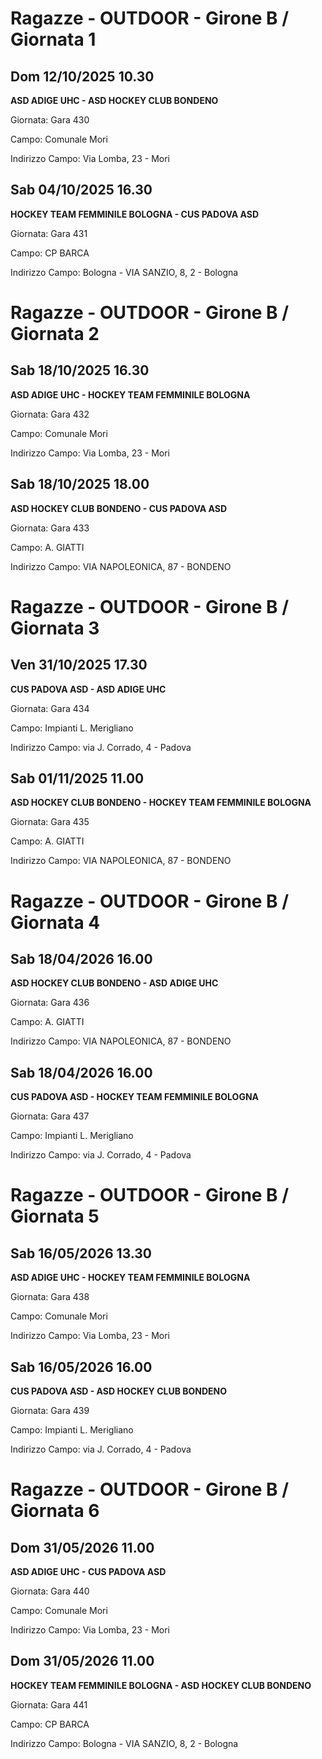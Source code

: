# Ragazze - OUTDOOR  - Girone B / Giornata 1
## Dom 12/10/2025 10.30

**ASD ADIGE UHC - ASD HOCKEY CLUB BONDENO**

Giornata: Gara 430

Campo: Comunale Mori 

Indirizzo Campo:  Via Lomba, 23 - Mori



## Sab 04/10/2025 16.30

**HOCKEY TEAM FEMMINILE BOLOGNA - CUS PADOVA ASD**

Giornata: Gara 431

Campo: CP BARCA 

Indirizzo Campo:  Bologna - VIA SANZIO, 8, 2 - Bologna


# Ragazze - OUTDOOR  - Girone B / Giornata 2
## Sab 18/10/2025 16.30

**ASD ADIGE UHC - HOCKEY TEAM FEMMINILE BOLOGNA**

Giornata: Gara 432

Campo: Comunale Mori 

Indirizzo Campo:  Via Lomba, 23 - Mori



## Sab 18/10/2025 18.00

**ASD HOCKEY CLUB BONDENO - CUS PADOVA ASD**

Giornata: Gara 433

Campo: A. GIATTI 

Indirizzo Campo:  VIA NAPOLEONICA, 87 - BONDENO


# Ragazze - OUTDOOR  - Girone B / Giornata 3
## Ven 31/10/2025 17.30

**CUS PADOVA ASD - ASD ADIGE UHC**

Giornata: Gara 434

Campo: Impianti L. Merigliano 

Indirizzo Campo:  via J. Corrado, 4 - Padova



## Sab 01/11/2025 11.00

**ASD HOCKEY CLUB BONDENO - HOCKEY TEAM FEMMINILE BOLOGNA**

Giornata: Gara 435

Campo: A. GIATTI 

Indirizzo Campo:  VIA NAPOLEONICA, 87 - BONDENO


# Ragazze - OUTDOOR  - Girone B / Giornata 4
## Sab 18/04/2026 16.00

**ASD HOCKEY CLUB BONDENO - ASD ADIGE UHC**

Giornata: Gara 436

Campo: A. GIATTI 

Indirizzo Campo:  VIA NAPOLEONICA, 87 - BONDENO



## Sab 18/04/2026 16.00

**CUS PADOVA ASD - HOCKEY TEAM FEMMINILE BOLOGNA**

Giornata: Gara 437

Campo: Impianti L. Merigliano 

Indirizzo Campo:  via J. Corrado, 4 - Padova


# Ragazze - OUTDOOR  - Girone B / Giornata 5
## Sab 16/05/2026 13.30

**ASD ADIGE UHC - HOCKEY TEAM FEMMINILE BOLOGNA**

Giornata: Gara 438

Campo: Comunale Mori 

Indirizzo Campo:  Via Lomba, 23 - Mori



## Sab 16/05/2026 16.00

**CUS PADOVA ASD - ASD HOCKEY CLUB BONDENO**

Giornata: Gara 439

Campo: Impianti L. Merigliano 

Indirizzo Campo:  via J. Corrado, 4 - Padova


# Ragazze - OUTDOOR  - Girone B / Giornata 6
## Dom 31/05/2026 11.00

**ASD ADIGE UHC - CUS PADOVA ASD**

Giornata: Gara 440

Campo: Comunale Mori 

Indirizzo Campo:  Via Lomba, 23 - Mori



## Dom 31/05/2026 11.00

**HOCKEY TEAM FEMMINILE BOLOGNA - ASD HOCKEY CLUB BONDENO**

Giornata: Gara 441

Campo: CP BARCA 

Indirizzo Campo:  Bologna - VIA SANZIO, 8, 2 - Bologna


